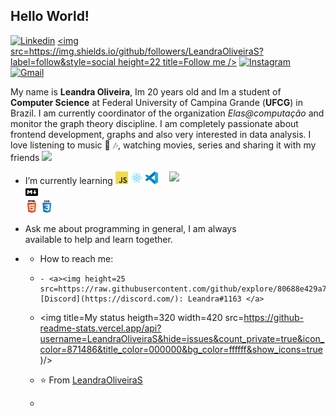 ## Hello World!

[![Linkedin](https://img.shields.io/badge/-LinkedIn-blue?style=flat&logo=Linkedin&logoColor=white)](https://www.linkedin.com/in/leandra-silva-831b891ab/)
[<img src=https://img.shields.io/github/followers/LeandraOliveiraS?label=follow&style=social height=22 title=Follow me />](https://github.com/LeandraOliveiraS) 
[![Instagram](https://img.shields.io/badge/-Instagram-c13584?style=flat&labelColor=c13584&logo=instagram&logoColor=white)](https://www.instagram.com/_leandra.oliveiras)
[![Gmail](https://img.shields.io/badge/-Gmail-c14438?style=flat&logo=Gmail&logoColor=white)](mailto:leandra.silva@ccc.ufcg.edu.br)


My name is **Leandra Oliveira**, Im 20 years old and Im a student of **Computer Science** at Federal University of Campina Grande (**UFCG**) in Brazil.
I am currently coordinator of the organization *Elas@computação* and monitor the graph theory discipline. I am completely passionate about frontend development, graphs and also very interested in data analysis. I love listening to music :heartbeat: :notes:, watching movies, series and sharing it with my friends <img height =20 src= https://camo.githubusercontent.com/6ba7b982e69849c28d40e15131d5557cd65455a6/68747470733a2f2f6d656469612e67697068792e636f6d2f6d656469612f4c6e516a7057614f4e386e68723231764e572f67697068792e676966 />

<img align= right width= 250 src= https://pa1.narvii.com/6580/8098c6e9207376889eeb0532d9f5a0723c4d73f5_hq.gif/>


-  I’m currently learning <img height=20 src=https://raw.githubusercontent.com/github/explore/80688e429a7d4ef2fca1e82350fe8e3517d3494d/topics/javascript/javascript.png></code>
<code><img height=20 src=https://raw.githubusercontent.com/github/explore/80688e429a7d4ef2fca1e82350fe8e3517d3494d/topics/react/react.png></code>
<code><img height=20 src=https://raw.githubusercontent.com/github/explore/80688e429a7d4ef2fca1e82350fe8e3517d3494d/topics/visual-studio-code/visual-studio-code.png></code>
<code> <img height = 20 src = https://raw.githubusercontent.com/github/explore/80688e429a7d4ef2fca1e82350fe8e3517d3494d/topics/markdown/markdown.png> </code>
<code><img height=20 src=https://raw.githubusercontent.com/github/explore/80688e429a7d4ef2fca1e82350fe8e3517d3494d/topics/html/html.png></code>
<code><img height=20 src=https://raw.githubusercontent.com/github/explore/80688e429a7d4ef2fca1e82350fe8e3517d3494d/topics/css/css.png></code>

-  Ask me about programming in general, I am always <br> available to help and learn together.

-  -  How to reach me:
   -     - <a><img height=25 src=https://raw.githubusercontent.com/github/explore/80688e429a7d4ef2fca1e82350fe8e3517d3494d/topics/discord/discord.png> [Discord](https://discord.com/): Leandra#1163 </a>
 
   - <img title=My status heigth=320 width=420 src=https://github-readme-stats.vercel.app/api?username=LeandraOliveiraS&hide=issues&count_private=true&icon_color=871486&title_color=000000&bg_color=ffffff&show_icons=true)/>
 
   - :star: From [LeandraOliveiraS](https://github.com/LeandraOliveiraS)
   - 
